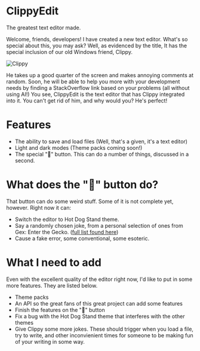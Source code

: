# ClippyEdit
The greatest text editor made.

Welcome, friends, developers! I have created a new text editor. What's so special about this, you may ask? Well, as evidenced by the title, It has the special inclusion of our old Windows friend, Clippy.

<img src="https://upload.wikimedia.org/wikipedia/en/d/db/Clippy-letter.PNG" alt="Clippy" title="It's him.">

He takes up a good quarter of the screen and makes annoying comments at random. Soon, he will be able to help you more with your development needs by finding a StackOverflow link based on your problems (all without using AI!) You see, ClippyEdit is the text editor that has Clippy integrated into it. You can't get rid of him, and why would you? He's perfect!

# Features

- The ability to save and load files (Well, that's a given, it's a text editor)
- Light and dark modes (Theme packs coming soon!)
- The special "📎" button. This can do a number of things, discussed in a second.

# What does the "📎" button do?

That button can do some weird stuff. Some of it is not complete yet, however. Right now it can:

- Switch the editor to Hot Dog Stand theme.
- Say a randomly chosen joke, from a personal selection of ones from Gex: Enter the Gecko. ([full list found here](https://gex.fandom.com/wiki/List_of_quotes_in_Gex:_Enter_the_Gecko))
- Cause a fake error, some conventional, some esoteric.

# What I need to add

Even with the excellent quality of the editor right now, I'd like to put in some more features. They are listed below.

- Theme packs
- An API so the great fans of this great project can add some features
- Finish the features on the "📎" button
- Fix a bug with the Hot Dog Stand theme that interferes with the other themes
- Give Clippy some more jokes. These should trigger when you load a file, try to write, and other inconvienient times for someone to be making fun of your writing in some way.
